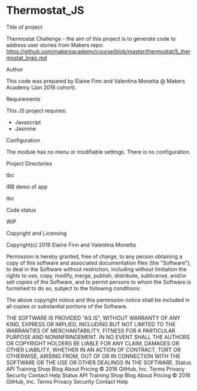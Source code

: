 # Thermostat_JS

Title of project

Thermostat Challenge - the aim of this project is to generate code to address user stories from Makers repo: https://github.com/makersacademy/course/blob/master/thermostat/5_thermostat_logic.md

Author

This code was prepared by Elaine Finn and Valentina Monetta @ Makers Academy (Jan 2016 cohort).

Requirements

This JS project requires:

- Javascript
- Jasmine


Configuration

The module has no menu or modifiable settings. There is no configuration.

Project Directories

tbc

IRB demo of app

tbc

Code status

WIP

Copyright and Licensing

Copyright(c) 2016 Elaine Finn and Valentina Monetta

Permission is hereby granted, free of charge, to any person obtaining a copy of this software and associated documentation files (the "Software"), to deal in the Software without restriction, including without limitation the rights to use, copy, modify, merge, publish, distribute, sublicense, and/or sell copies of the Software, and to permit persons to whom the Software is furnished to do so, subject to the following conditions:

The above copyright notice and this permission notice shall be included in all copies or substantial portions of the Software.

THE SOFTWARE IS PROVIDED "AS IS", WITHOUT WARRANTY OF ANY KIND, EXPRESS OR IMPLIED, INCLUDING BUT NOT LIMITED TO THE WARRANTIES OF MERCHANTABILITY, FITNESS FOR A PARTICULAR PURPOSE AND NONINFRINGEMENT. IN NO EVENT SHALL THE AUTHORS OR COPYRIGHT HOLDERS BE LIABLE FOR ANY CLAIM, DAMAGES OR OTHER LIABILITY, WHETHER IN AN ACTION OF CONTRACT, TORT OR OTHERWISE, ARISING FROM, OUT OF OR IN CONNECTION WITH THE SOFTWARE OR THE USE OR OTHER DEALINGS IN THE SOFTWARE. Status API Training Shop Blog About Pricing © 2016 GitHub, Inc. Terms Privacy Security Contact Help
Status API Training Shop Blog About Pricing
© 2016 GitHub, Inc. Terms Privacy Security Contact Help
